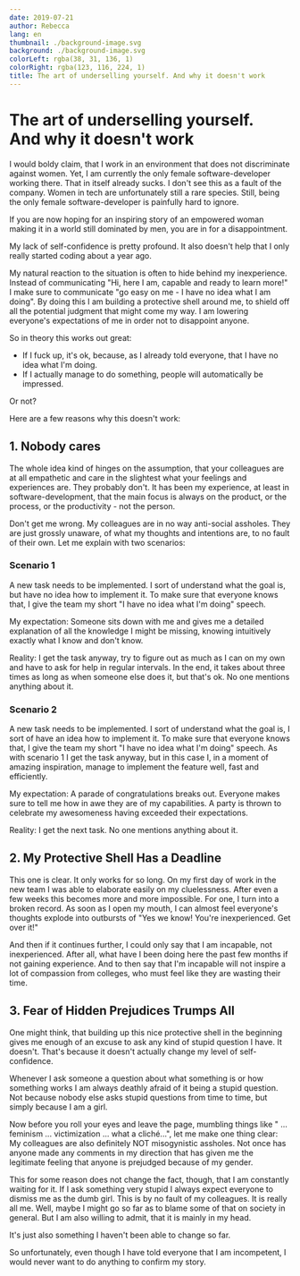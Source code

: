 ```yaml
---
date: 2019-07-21
author: Rebecca
lang: en
thumbnail: ./background-image.svg
background: ./background-image.svg
colorLeft: rgba(38, 31, 136, 1)
colorRight: rgba(123, 116, 224, 1)
title: The art of underselling yourself. And why it doesn't work
---
```


# The art of underselling yourself. <br/> And why it doesn't work 

I would boldy claim, that I work in an environment that does not discriminate against women. Yet, I am currently the only female software-developer working there. That in itself already sucks. I don't see this as a fault of the company. Women in tech are unfortunately still a rare species. Still, being the only female software-developer is painfully hard to ignore.

If you are now hoping for an inspiring story of an empowered woman making it in a world still dominated by men, you are in for a disappointment. 

My lack of self-confidence is pretty profound. It also doesn't help that I only really started coding about a year ago. 

My natural reaction to the situation is often to hide behind my inexperience. Instead of communicating "Hi, here I am, capable and ready to learn more!" I make sure to communicate "go easy on me - I have no idea what I am doing". By doing this I am building a protective shell around me, to shield off all the potential judgment that might come my way. I am lowering everyone's expectations of me in order not to disappoint anyone. 

So in theory this works out great: 

- If I fuck up, it's ok, because, as I already told everyone, that I have no idea what I'm doing. 
- If I actually manage to do something, people will automatically be impressed. 

Or not?

Here are a few reasons why this doesn't work: 

## 1. Nobody cares
The whole idea kind of hinges on the assumption, that your colleagues are at all empathetic and care in the slightest what your feelings and experiences are. They probably don't. It has been my experience, at least in software-development, that the main focus is always on the product, or the process, or the productivity - not the person. 

Don't get me wrong. My colleagues are in no way anti-social assholes. They are just grossly unaware, of what my thoughts and intentions are, to no fault of their own. Let me explain with two scenarios:  

### Scenario 1
A new task needs to be implemented. I sort of understand what the goal is, but have no idea how to implement it. To make sure that everyone knows that, I give the team my short "I have no idea what I'm doing" speech. 

My expectation: Someone sits down with me and gives me a detailed explanation of all the knowledge I might be missing, knowing intuitively exactly what I know and don't know. 

Reality: I get the task anyway, try to figure out as much as I can on my own and have to ask for help in regular intervals. In the end, it takes about three times as long as when someone else does it, but that's ok. No one mentions anything about it. 

### Scenario 2 
A new task needs to be implemented. I sort of understand what the goal is, I sort of have an idea how to implement it. To make sure that everyone knows that, I give the team my short "I have no idea what I'm doing" speech. As with scenario 1 I get the task anyway, but in this case I, in a moment of amazing inspiration, manage to implement the feature well, fast and efficiently. 

My expectation: A parade of congratulations breaks out. Everyone makes sure to tell me how in awe they are of my capabilities. A party is thrown to celebrate my awesomeness having exceeded their expectations. 

Reality: I get the next task. No one mentions anything about it. 
 

## 2. My Protective Shell Has a Deadline
This one is clear. It only works for so long. On my first day of work in the new team I was able to elaborate easily on my cluelessness. After even a few weeks this becomes more and more impossible. For one, I turn into a broken record. As soon as I open my mouth, I can almost feel everyone's thoughts explode into outbursts of "Yes we know! You're inexperienced. Get over it!" 

And then if it continues further, I could only say that I am incapable, not inexperienced. After all, what have I been doing here the past few months if not gaining experience. And to then say that I'm incapable will not inspire a lot of compassion from colleges, who must feel like they are wasting their time. 


## 3. Fear of Hidden Prejudices Trumps All
One might think, that building up this nice protective shell in the beginning gives me enough of an excuse to ask any kind of stupid question I have. It doesn't. That's because it doesn't actually change my level of self-confidence. 

Whenever I ask someone a question about what something is or how something works I am always deathly afraid of it being a stupid question. Not because nobody else asks stupid questions from time to time, but simply because I am a girl. 

Now before you roll your eyes and leave the page, mumbling things like " ... feminism ... victimization ... what a cliché...", let me make one thing clear: My colleagues are also definitely NOT misogynistic assholes. Not once has anyone made any comments in my direction that has given me the legitimate feeling that anyone is prejudged because of my gender. 

This for some reason does not change the fact, though, that I am constantly waiting for it. If I ask something very stupid I always expect everyone to dismiss me as the dumb girl. This is by no fault of my colleagues. It is really all me. Well, maybe I might go so far as to blame some of that on society in general. But I am also willing to admit, that it is mainly in my head. 

It's just also something I haven't been able to change so far.

So unfortunately, even though I have told everyone that I am incompetent, I would never want to do anything to confirm my story. 
